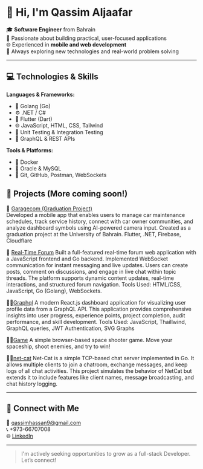 
# 👋 Hi, I'm Qassim Aljaafar

🎓 **Software Engineer** from Bahrain  
💼 Passionate about building practical, user-focused applications  
🌐 Experienced in **mobile and web development**  
🚀 Always exploring new technologies and real-world problem solving  

---

## 💻 Technologies & Skills

**Languages & Frameworks:**  
- 🦫 Golang (Go)
- ⚙️ .NET / C#
- 📱 Flutter (Dart)
- 🌐 JavaScript, HTML, CSS, Tailwind
- 🧪 Unit Testing & Integration Testing
- 🔗 GraphQL & REST APIs

**Tools & Platforms:**  
- 🐳 Docker
- 💾 Oracle & MySQL
- 🔧 Git, GitHub, Postman, WebSockets


## 📂 Projects (More coming soon!)

🚗 [Garagecom (Graduation Project)](https://github.com/alqassmiii/Garagecom/)  
Developed a mobile app that enables users to manage car maintenance schedules, track service history, connect with car owner communities, and analyze dashboard symbols using AI-powered camera input. Created as a graduation project at the University of Bahrain.
Flutter, .NET, Firebase, Cloudflare

💬 [Real-Time Forum](https://github.com/alqassmiii/real-time-forum) 
Built a full-featured real-time forum web application with a JavaScript frontend and Go backend.
Implemented WebSocket communication for instant messaging and live updates. Users can create posts, comment on discussions, and engage in live chat within topic threads. The platform supports dynamic content updates, real-time interactions, and structured forum navigation.
Tools Used: HTML/CSS, JavaScript, Go (Golang), WebSockets.

👨‍💻[Graphql](https://github.com/alqassmiii/GraphQL.)
A modern React.js dashboard application for visualizing user profile data from a GraphQL API. This application provides comprehensive insights into user progress, experience points, project completion, audit performance, and skill development.
Tools Used: JavaScript, Thaillwind, GraphQL queries, JWT Authentication, SVG Graphs

👨‍💻[Game](https://github.com/alqassmiii/My-small-game)
A simple browser-based space shooter game. Move your spaceship, shoot enemies, and try to win!

👨‍💻[net-cat](https://github.com/alqassmiii/net-cat)
Net-Cat is a simple TCP-based chat server implemented in Go. It allows multiple clients to join a chatroom, exchange messages, and keep logs of all chat activities. This project simulates the behavior of NetCat but extends it to include features like client names, message broadcasting, and chat history logging.





---

## 🔗 Connect with Me

📧 qassimhassan9@gmail.com  
📞 +973-66707008  
🌐 [LinkedIn](https://www.linkedin.com/in/qassim-aljaffer)  


---

> I'm actively seeking opportunities to grow as a full-stack Developer. Let’s connect!
